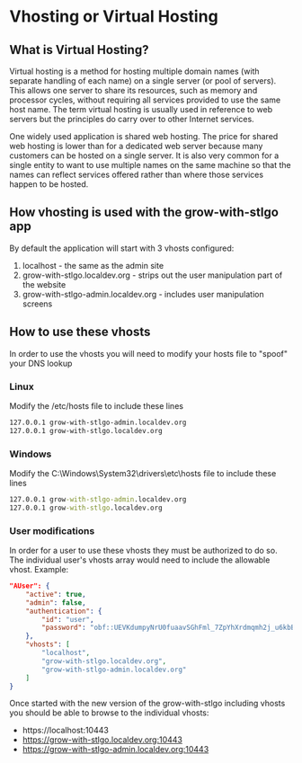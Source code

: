 # Vhosting or Virtual Hosting

## What is Virtual Hosting?

Virtual hosting is a method for hosting multiple domain names (with separate handling of each name) on a single server (or pool of servers).  This allows one server to share its resources, such as memory and processor cycles, without requiring all services provided to use the same host name. The term virtual hosting is usually used in reference to web servers but the principles do carry over to other Internet services.

One widely used application is shared web hosting. The price for shared web hosting is lower than for a dedicated web server because many customers can be hosted on a single server. It is also very common for a single entity to want to use multiple names on the same machine so that the names can reflect services offered rather than where those services happen to be hosted.

## How vhosting is used with the grow-with-stlgo app

By default the application will start with 3 vhosts configured:

1. localhost - the same as the admin site
2. grow-with-stlgo.localdev.org - strips out the user manipulation part of the website
3. grow-with-stlgo-admin.localdev.org - includes user manipulation screens

## How to use these vhosts

In order to use the vhosts you will need to modify your hosts file to "spoof" your DNS lookup

### Linux

Modify the /etc/hosts file to include these lines

```bash
127.0.0.1 grow-with-stlgo-admin.localdev.org
127.0.0.1 grow-with-stlgo.localdev.org
```

### Windows

Modify the C:\Windows\System32\drivers\etc\hosts file to include these lines

```cmd
127.0.0.1 grow-with-stlgo-admin.localdev.org
127.0.0.1 grow-with-stlgo.localdev.org
```

### User modifications

In order for a user to use these vhosts they must be authorized to do so.  The individual user's vhosts array would need to include the allowable vhost.  Example:

```json
"AUser": {
    "active": true,
    "admin": false,
    "authentication": {
        "id": "user",
        "password": "obf::UEVKdumpyNrU0fuaavSGhFml_7ZpYhXrdmqmh2j_u6kbB_7eW51RLC95_jdiyR-wLk7iDb5dHTWttfmeKcqmDd-3isJOQ6f-P550Qwwo3x4L-Q18jrfDew=="
    },
    "vhosts": [
        "localhost",
        "grow-with-stlgo.localdev.org",
        "grow-with-stlgo-admin.localdev.org"
    ]
}
```

Once started with the new version of the grow-with-stlgo including vhosts you should be able to browse to the individual vhosts:

- https://localhost:10443
- https://grow-with-stlgo.localdev.org:10443
- https://grow-with-stlgo-admin.localdev.org:10443
